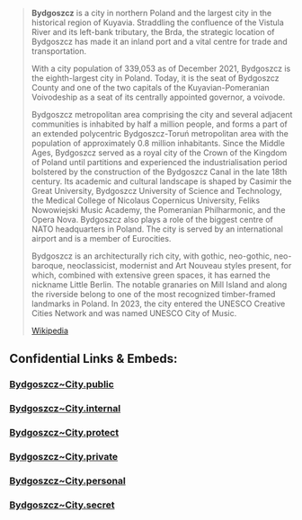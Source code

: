 
> **Bydgoszcz** is a city in northern Poland 
> and the largest city in the historical region of Kuyavia. 
> Straddling the confluence of the Vistula River and its left-bank tributary, the Brda, 
> the strategic location of Bydgoszcz has made it an inland port 
> and a vital centre for trade and transportation. 
> 
> With a city population of 339,053 as of December 2021, 
> Bydgoszcz is the eighth-largest city in Poland. 
> Today, it is the seat of Bydgoszcz County 
> and one of the two capitals of the Kuyavian-Pomeranian Voivodeship 
> as a seat of its centrally appointed governor, a voivode.
>
> Bydgoszcz metropolitan area comprising the city and several adjacent communities is inhabited by half a million people, and forms a part of an extended polycentric Bydgoszcz-Toruń metropolitan area with the population of approximately 0.8 million inhabitants. Since the Middle Ages, Bydgoszcz served as a royal city of the Crown of the Kingdom of Poland until partitions and experienced the industrialisation period bolstered by the construction of the Bydgoszcz Canal in the late 18th century. Its academic and cultural landscape is shaped by Casimir the Great University, Bydgoszcz University of Science and Technology, the Medical College of Nicolaus Copernicus University, Feliks Nowowiejski Music Academy, the Pomeranian Philharmonic, and the Opera Nova. Bydgoszcz also plays a role of the biggest centre of NATO headquarters in Poland. The city is served by an international airport and is a member of Eurocities.
>
> Bydgoszcz is an architecturally rich city, with gothic, neo-gothic, neo-baroque, neoclassicist, modernist and Art Nouveau styles present, for which, combined with extensive green spaces, it has earned the nickname Little Berlin. The notable granaries on Mill Island and along the riverside belong to one of the most recognized timber-framed landmarks in Poland. In 2023, the city entered the UNESCO Creative Cities Network and was named UNESCO City of Music.
>
> [Wikipedia](https://en.wikipedia.org/wiki/Bydgoszcz)




## Confidential Links & Embeds: 

### [Bydgoszcz~City.public](/_public/\Earth\Continent\Europe\Europe~East\Poland\Provinces~Poland\Kuyavian-Pomeranian\counties~Kujawsko-Pomorskie\Bydgoszcz,County\cities~BydgoszczBydgoszcz~City.public.md) 

### [Bydgoszcz~City.internal](/_internal/\Earth\Continent\Europe\Europe~East\Poland\Provinces~Poland\Kuyavian-Pomeranian\counties~Kujawsko-Pomorskie\Bydgoszcz,County\cities~BydgoszczBydgoszcz~City.internal.md) 

### [Bydgoszcz~City.protect](/_protect/\Earth\Continent\Europe\Europe~East\Poland\Provinces~Poland\Kuyavian-Pomeranian\counties~Kujawsko-Pomorskie\Bydgoszcz,County\cities~BydgoszczBydgoszcz~City.protect.md) 

### [Bydgoszcz~City.private](/_private/\Earth\Continent\Europe\Europe~East\Poland\Provinces~Poland\Kuyavian-Pomeranian\counties~Kujawsko-Pomorskie\Bydgoszcz,County\cities~BydgoszczBydgoszcz~City.private.md) 

### [Bydgoszcz~City.personal](/_personal/\Earth\Continent\Europe\Europe~East\Poland\Provinces~Poland\Kuyavian-Pomeranian\counties~Kujawsko-Pomorskie\Bydgoszcz,County\cities~BydgoszczBydgoszcz~City.personal.md) 

### [Bydgoszcz~City.secret](/_secret/\Earth\Continent\Europe\Europe~East\Poland\Provinces~Poland\Kuyavian-Pomeranian\counties~Kujawsko-Pomorskie\Bydgoszcz,County\cities~BydgoszczBydgoszcz~City.secret.md)

